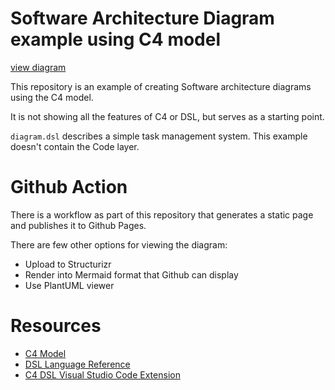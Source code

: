 # Software Architecture Diagram example using C4 model

[view diagram](https://plutov.github.io/c4-diagram-example/master/task-management-system/container/)

This repository is an example of creating Software architecture diagrams using the C4 model.

It is not showing all the features of C4 or DSL, but serves as a starting point.

`diagram.dsl` describes a simple task management system. This example doesn't contain the Code layer.

# Github Action

There is a workflow as part of this repository that generates a static page and publishes it to Github Pages.

There are few other options for viewing the diagram:
- Upload to Structurizr
- Render into Mermaid format that Github can display
- Use PlantUML viewer

# Resources

- [C4 Model](https://c4model.com/)
- [DSL Language Reference](https://docs.structurizr.com/dsl/language)
- [C4 DSL Visual Studio Code Extension](https://marketplace.visualstudio.com/items?itemName=systemticks.c4-dsl-extension)